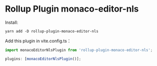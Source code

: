 # Rollup Plugin monaco-editor-nls

Install:

```shell
yarn add -D rollup-plugin-monaco-editor-nls
```

Add this plugin in vite.config.ts：

```typescript
import monacoEditorNlsPlugin from 'rollup-plugin-monaco-editor-nls';

plugins: [monacoEditorNlsPlugin()];
```
